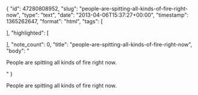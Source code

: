{
  "id": 47280808952,
  "slug": "people-are-spitting-all-kinds-of-fire-right-now",
  "type": "text",
  "date": "2013-04-06T15:37:27+00:00",
  "timestamp": 1365262647,
  "format": "html",
  "tags": [

  ],
  "highlighted": [

  ],
  "note_count": 0,
  "title": "people-are-spitting-all-kinds-of-fire-right-now",
  "body": "<p>People are spitting all kinds of fire right now.</p>"
}

<p>People are spitting all kinds of fire right now.</p>
